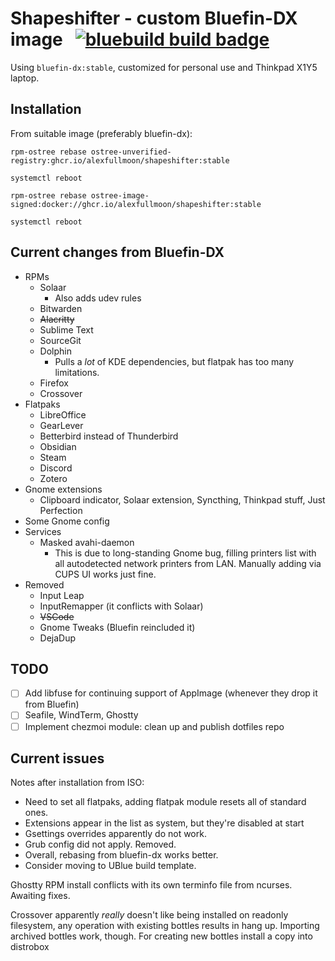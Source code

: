 # Shapeshifter - custom Bluefin-DX image &nbsp; [![bluebuild build badge](https://github.com/alexfullmoon/shapeshifter/actions/workflows/build.yml/badge.svg)](https://github.com/alexfullmoon/shapeshifter/actions/workflows/build.yml)

Using `bluefin-dx:stable`, customized for personal use and Thinkpad X1Y5 laptop.

## Installation

From suitable image (preferably bluefin-dx):

```
rpm-ostree rebase ostree-unverified-registry:ghcr.io/alexfullmoon/shapeshifter:stable

systemctl reboot

rpm-ostree rebase ostree-image-signed:docker://ghcr.io/alexfullmoon/shapeshifter:stable

systemctl reboot
```

## Current changes from Bluefin-DX

- RPMs
  - Solaar
    - Also adds udev rules
  - Bitwarden
  - ~~Alacritty~~
  - Sublime Text
  - SourceGit
  - Dolphin
    - Pulls a *lot* of KDE dependencies, but flatpak has too many limitations.
  - Firefox
  - Crossover
- Flatpaks
  - LibreOffice
  - GearLever
  - Betterbird instead of Thunderbird
  - Obsidian
  - Steam
  - Discord
  - Zotero
- Gnome extensions
  - Clipboard indicator, Solaar extension, Syncthing, Thinkpad stuff, Just Perfection
- Some Gnome config
- Services
  - Masked avahi-daemon
    - This is due to long-standing Gnome bug, filling printers list with all autodetected network printers from LAN. Manually adding via CUPS UI works just fine.
- Removed
  - Input Leap
  - InputRemapper (it conflicts with Solaar)
  - ~~VSCode~~
  - Gnome Tweaks (Bluefin reincluded it)
  - DejaDup

## TODO

- [ ] Add libfuse for continuing support of AppImage (whenever they drop it from Bluefin)
- [ ] Seafile, WindTerm, Ghostty
- [ ] Implement chezmoi module: clean up and publish dotfiles repo
 
## Current issues

Notes after installation from ISO:

- Need to set all flatpaks, adding flatpak module resets all of standard ones.
- Extensions appear in the list as system, but they're disabled at start
- Gsettings overrides apparently do not work.
- Grub config did not apply. Removed.
- Overall, rebasing from bluefin-dx works better.
- Consider moving to UBlue build template.

Ghostty RPM install conflicts with its own terminfo file from ncurses. Awaiting fixes.

Crossover apparently _really_ doesn't like being installed on readonly filesystem, any operation with existing bottles results in hang up. Importing archived bottles work, though. For creating new bottles install a copy into distrobox
